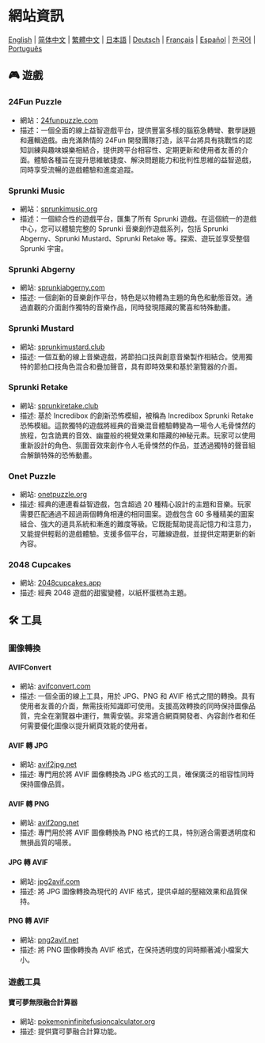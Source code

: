 # 網站資訊

[English](./README.md) | [简体中文](./README_CN.md) | [繁體中文](./README_TW.md) | [日本語](./README_JP.md) | [Deutsch](./README_DE.md) | [Français](./README_FR.md) | [Español](./README_ES.md) | [한국어](./README_KR.md) | [Português](./README_PT.md)

## 🎮 遊戲

### 24Fun Puzzle

- 網站：[24funpuzzle.com](https://24funpuzzle.com?utm_source=github)
- 描述：一個全面的線上益智遊戲平台，提供豐富多樣的腦筋急轉彎、數學謎題和邏輯遊戲。由充滿熱情的 24Fun 開發團隊打造，該平台將具有挑戰性的認知訓練與趣味娛樂相結合，提供跨平台相容性、定期更新和使用者友善的介面。體驗各種旨在提升思維敏捷度、解決問題能力和批判性思維的益智遊戲，同時享受流暢的遊戲體驗和進度追蹤。

### Sprunki Music

- 網站：[sprunkimusic.org](https://sprunkimusic.org?utm_source=github)
- 描述：一個綜合性的遊戲平台，匯集了所有 Sprunki 遊戲。在這個統一的遊戲中心，您可以體驗完整的 Sprunki 音樂創作遊戲系列，包括 Sprunki Abgerny、Sprunki Mustard、Sprunki Retake 等。探索、遊玩並享受整個 Sprunki 宇宙。

### Sprunki Abgerny

- 網站: [sprunkiabgerny.com](https://sprunkiabgerny.com?utm_source=github)
- 描述: 一個創新的音樂創作平台，特色是以物體為主題的角色和動態音效。通過直觀的介面創作獨特的音樂作品，同時發現隱藏的驚喜和特殊動畫。

### Sprunki Mustard

- 網站: [sprunkimustard.club](https://sprunkimustard.club?utm_source=github)
- 描述: 一個互動的線上音樂遊戲，將節拍口技與創意音樂製作相結合。使用獨特的節拍口技角色混合和疊加聲音，具有即時效果和基於瀏覽器的介面。

### Sprunki Retake

- 網站: [sprunkiretake.club](https://sprunkiretake.club?utm_source=github)
- 描述: 基於 Incredibox 的創新恐怖模組，被稱為 Incredibox Sprunki Retake 恐怖模組。這款獨特的遊戲將經典的音樂混音體驗轉變為一場令人毛骨悚然的旅程，包含詭異的音效、幽靈般的視覺效果和隱藏的神秘元素。玩家可以使用重新設計的角色、氛圍音效來創作令人毛骨悚然的作品，並透過獨特的聲音組合解鎖特殊的恐怖動畫。

### Onet Puzzle

- 網站: [onetpuzzle.org](https://onetpuzzle.org?utm_source=github)
- 描述: 經典的連連看益智遊戲，包含超過 20 種精心設計的主題和音樂。玩家需要匹配通過不超過兩個轉角相連的相同圖案。遊戲包含 60 多種精美的圖案組合、強大的道具系統和漸進的難度等級。它既能幫助提高記憶力和注意力，又能提供輕鬆的遊戲體驗。支援多個平台，可離線遊戲，並提供定期更新的新內容。

### 2048 Cupcakes

- 網站: [2048cupcakes.app](https://2048cupcakes.app?utm_source=github)
- 描述: 經典 2048 遊戲的甜蜜變體，以紙杯蛋糕為主題。

## 🛠️ 工具

### 圖像轉換

#### AVIFConvert

- 網站: [avifconvert.com](https://avifconvert.com?utm_source=github)
- 描述: 一個全面的線上工具，用於 JPG、PNG 和 AVIF 格式之間的轉換。具有使用者友善的介面，無需技術知識即可使用。支援高效轉換的同時保持圖像品質，完全在瀏覽器中運行，無需安裝。非常適合網頁開發者、內容創作者和任何需要優化圖像以提升網頁效能的使用者。

#### AVIF 轉 JPG

- 網站: [avif2jpg.net](https://avif2jpg.net?utm_source=github)
- 描述: 專門用於將 AVIF 圖像轉換為 JPG 格式的工具，確保廣泛的相容性同時保持圖像品質。

#### AVIF 轉 PNG

- 網站: [avif2png.net](https://avif2png.net?utm_source=github)
- 描述: 專門用於將 AVIF 圖像轉換為 PNG 格式的工具，特別適合需要透明度和無損品質的場景。

#### JPG 轉 AVIF

- 網站: [jpg2avif.com](https://jpg2avif.com?utm_source=github)
- 描述: 將 JPG 圖像轉換為現代的 AVIF 格式，提供卓越的壓縮效果和品質保持。

#### PNG 轉 AVIF

- 網站: [png2avif.net](https://png2avif.net?utm_source=github)
- 描述: 將 PNG 圖像轉換為 AVIF 格式，在保持透明度的同時顯著減小檔案大小。

### 遊戲工具

#### 寶可夢無限融合計算器

- 網站: [pokemoninfinitefusioncalculator.org](https://pokemoninfinitefusioncalculator.org?utm_source=github)
- 描述: 提供寶可夢融合計算功能。
